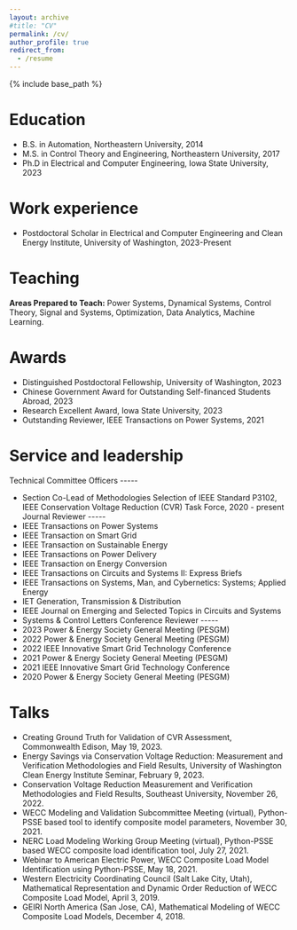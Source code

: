 ```yaml
---
layout: archive
#title: "CV"
permalink: /cv/
author_profile: true
redirect_from:
  - /resume
---
```


{% include base_path %}

Education
======
* B.S. in Automation, Northeastern University, 2014
* M.S. in Control Theory and Engineering, Northeastern University, 2017
* Ph.D in Electrical and Computer Engineering, Iowa State University, 2023

Work experience
======
* Postdoctoral Scholar in Electrical and Computer Engineering and Clean Energy Institute, University of Washington, 2023-Present
    
Teaching
======
**Areas Prepared to Teach:** Power Systems, Dynamical Systems, Control Theory, Signal and Systems,
Optimization, Data Analytics, Machine Learning.

Awards
======
* Distinguished Postdoctoral Fellowship, University of Washington, 2023
* Chinese Government Award for Outstanding Self-financed Students Abroad, 2023
* Research Excellent Award, Iowa State University, 2023
* Outstanding Reviewer, IEEE Transactions on Power Systems, 2021
  
Service and leadership
======
Technical Committee Officers
-----<br>
* Section Co-Lead of Methodologies Selection of IEEE Standard P3102, IEEE Conservation Voltage
Reduction (CVR) Task Force, 2020 - present
Journal Reviewer
-----<br>
* IEEE Transactions on Power Systems
* IEEE Transaction on Smart Grid
* IEEE Transaction on Sustainable Energy
* IEEE Transactions on Power Delivery
* IEEE Transaction on Energy Conversion
* IEEE Transactions on Circuits and Systems II: Express Briefs
* IEEE Transactions on Systems, Man, and Cybernetics: Systems; Applied Energy
* IET Generation, Transmission & Distribution
* IEEE Journal on Emerging and Selected Topics in Circuits and Systems
* Systems & Control Letters
Conference Reviewer
-----<br>
* 2023 Power & Energy Society General Meeting (PESGM)
* 2022 Power & Energy Society General Meeting (PESGM)
* 2022 IEEE Innovative Smart Grid Technology Conference
* 2021 Power & Energy Society General Meeting (PESGM)
* 2021 IEEE Innovative Smart Grid Technology Conference
* 2020 Power & Energy Society General Meeting (PESGM)

Talks
======
* Creating Ground Truth for Validation of CVR Assessment, Commonwealth Edison, May 19, 2023.
* Energy Savings via Conservation Voltage Reduction: Measurement and Verification Methodologies and Field Results, University of Washington Clean Energy Institute Seminar, February 9, 2023.
* Conservation Voltage Reduction Measurement and Verification Methodologies and Field Results, Southeast University, November 26, 2022.
* WECC Modeling and Validation Subcommittee Meeting (virtual), Python-PSSE based tool to identify composite model parameters, November 30, 2021.
* NERC Load Modeling Working Group Meeting (virtual), Python-PSSE based WECC composite load identification tool, July 27, 2021.
* Webinar to American Electric Power, WECC Composite Load Model Identification using Python-PSSE, May 18, 2021.
* Western Electricity Coordinating Council (Salt Lake City, Utah), Mathematical Representation and Dynamic Order Reduction of WECC Composite Load Model, April 3, 2019.
* GEIRI North America (San Jose, CA), Mathematical Modeling of WECC Composite Load Models, December 4, 2018.
